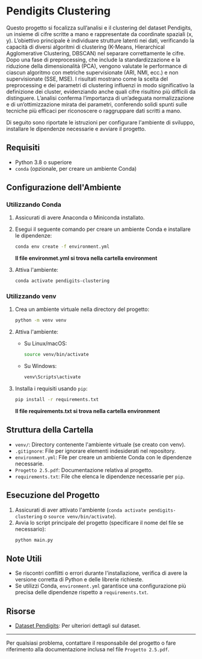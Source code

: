 # Pendigits Clustering

Questo progetto si focalizza sull’analisi e il clustering del dataset Pendigits, un insieme di cifre scritte a mano e rappresentate da coordinate spaziali (x, y). L’obiettivo principale è individuare strutture latenti nei dati, verificando la capacità di diversi algoritmi di clustering (K-Means, Hierarchical Agglomerative Clustering, DBSCAN) nel separare correttamente le cifre.
Dopo una fase di preprocessing, che include la standardizzazione e la riduzione della dimensionalità (PCA), vengono valutate le performance di ciascun algoritmo con metriche supervisionate (ARI, NMI, ecc.) e non supervisionate (SSE, MSE). I risultati mostrano come la scelta del preprocessing e dei parametri di clustering influenzi in modo significativo la definizione dei cluster, evidenziando anche quali cifre risultino più difficili da distinguere. L’analisi conferma l’importanza di un’adeguata normalizzazione e di un’ottimizzazione mirata dei parametri, conferendo solidi spunti sulle tecniche più efficaci per riconoscere o raggruppare dati scritti a mano.

Di seguito sono riportate le istruzioni per configurare l'ambiente di sviluppo, installare le dipendenze necessarie e avviare il progetto.

## Requisiti

-   Python 3.8 o superiore
-   `conda` (opzionale, per creare un ambiente Conda)

## Configurazione dell'Ambiente

### Utilizzando Conda

1. Assicurati di avere Anaconda o Miniconda installato.
2. Esegui il seguente comando per creare un ambiente Conda e installare le dipendenze:

    ```bash
    conda env create -f environment.yml
    ```

    **Il file environmet.yml si trova nella cartella environment**

3. Attiva l'ambiente:
    ```bash
    conda activate pendigits-clustering
    ```

### Utilizzando venv

1. Crea un ambiente virtuale nella directory del progetto:
    ```bash
    python -m venv venv
    ```
2. Attiva l'ambiente:
    - Su Linux/macOS:
        ```bash
        source venv/bin/activate
        ```
    - Su Windows:
        ```bash
        venv\Scripts\activate
        ```
3. Installa i requisiti usando `pip`:

    ```bash
    pip install -r requirements.txt
    ```

    **Il file requirements.txt si trova nella cartella environment**

## Struttura della Cartella

-   `venv/`: Directory contenente l'ambiente virtuale (se creato con venv).
-   `.gitignore`: File per ignorare elementi indesiderati nel repository.
-   `environment.yml`: File per creare un ambiente Conda con le dipendenze necessarie.
-   `Progetto 2.5.pdf`: Documentazione relativa al progetto.
-   `requirements.txt`: File che elenca le dipendenze necessarie per `pip`.

## Esecuzione del Progetto

1. Assicurati di aver attivato l'ambiente (`conda activate pendigits-clustering` o `source venv/bin/activate`).
2. Avvia lo script principale del progetto (specificare il nome del file se necessario):
    ```bash
    python main.py
    ```

## Note Utili

-   Se riscontri conflitti o errori durante l'installazione, verifica di avere la versione corretta di Python e delle librerie richieste.
-   Se utilizzi Conda, `environment.yml` garantisce una configurazione più precisa delle dipendenze rispetto a `requirements.txt`.

## Risorse

-   [Dataset Pendigits](https://archive.ics.uci.edu/ml/datasets/pen-based+recognition+of+handwritten+digits): Per ulteriori dettagli sul dataset.

---

Per qualsiasi problema, contattare il responsabile del progetto o fare riferimento alla documentazione inclusa nel file `Progetto 2.5.pdf`.
